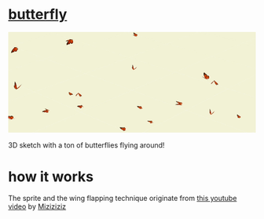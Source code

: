 # [butterfly](https://smrghsh.github.io/butterfly/)

![butterflies floating around in 3D](./butterflies.gif)

3D sketch with a ton of butterflies flying around!

# how it works

The sprite and the wing flapping technique originate from [this youtube video](https://www.youtube.com/watch?v=-4hlSoiR9sc&ab_channel=Miziziziz) by [Miziziziz](https://github.com/Miziziziz)

<!-- The source image for the butterfly came from here: -->
